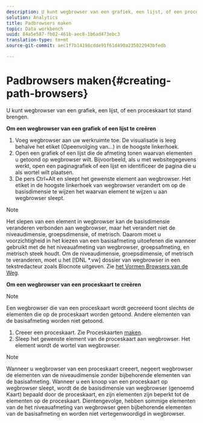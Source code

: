```yaml
---
description: U kunt wegbrowser van een grafiek, een lijst, of een proceskaart tot stand brengen.
solution: Analytics
title: Padbrowsers maken
topic: Data workbench
uuid: 84a5e587-fb02-461b-aec8-1b6ad473ebc3
translation-type: tm+mt
source-git-commit: aec1f7b14198cdde91f61d490a235022943bfedb

---
```



# Padbrowsers maken{#creating-path-browsers}

U kunt wegbrowser van een grafiek, een lijst, of een proceskaart tot stand brengen.

**Om een wegbrowser van een grafiek of een lijst te creëren**

1. Voeg wegbrowser aan uw werkruimte toe. De visualisatie is leeg behalve het etiket (Opeenvolging van...) in de hoogste linkerhoek.
1. Open een grafiek of een lijst die de afmeting tonen waarvan elementen u getoond op wegbrowser wilt. Bijvoorbeeld, als u met websitegegevens werkt, open een paginagrafiek of een lijst en identificeer de pagina die u als wortel wilt plaatsen.
1. De pers Ctrl+Alt en sleept het gewenste element aan wegbrowser. Het etiket in de hoogste linkerhoek van wegbrowser verandert om op de basisdimensie te wijzen het waarvan element te wijzen u aan wegbrowser sleept.

>[!NOTE]
>
>Het slepen van een element in wegbrowser kan de basisdimensie veranderen verbonden aan wegbrowser, maar het verandert niet de niveaudimensie, groepsdimensie, of metrisch. Daarom moet u voorzichtigheid in het kiezen van een basisafmeting uitoefenen die wanneer gebruikt met de het niveauafmeting van wegbrowser, groepsafmeting, en metrisch steek houdt. Om de niveaudimensie, groepsdimensie, of metrisch te veranderen, moet u het [!DNL *.vw] dossier van wegbrowser in een tekstredacteur zoals Blocnote uitgeven. Zie [het Vormen Browsers van de Weg](../../../../home/c-get-started/c-intf-anlys-ftrs/t-config-path-brwsr.md#task-bbb3ddaa140a414f984b697c2b8202a3).

**Om een wegbrowser van een proceskaart te creëren**

>[!NOTE]
>
>Een wegbrowser die van een proceskaart wordt gecreeerd toont slechts de elementen die op de proceskaart worden getoond. Andere elementen van de basisafmeting worden niet getoond.

1. Creeer een proceskaart. Zie Proceskaarten [maken](../../../../home/c-get-started/c-analysis-vis/c-proc-maps/c-create-proc-maps.md#concept-daf5b14dae7a442191611b1b9c1122bf).
1. Sleep het gewenste element van de proceskaart aan wegbrowser. Het element wordt de wortel van wegbrowser.

>[!NOTE]
>
>Wanneer u wegbrowser van een proceskaart creeert, negeert wegbrowser de elementen van de niveaudimensie zonder bijbehorende elementen van de basisafmeting. Wanneer u een knoop van een proceskaart op wegbrowser sleept, wordt de de basisdimensie van wegbrowser (genoemd Kaart) bepaald door de proceskaart, en zijn elementen zijn beperkt tot de elementen op de proceskaart. Dientengevolge, hebben sommige elementen van de het niveauafmeting van wegbrowser geen bijbehorende elementen van de basisafmeting en worden niet vertegenwoordigd in wegbrowser.

